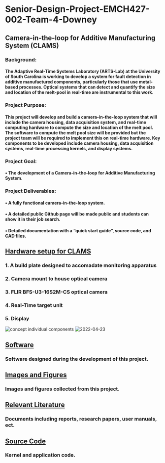 # Senior-Design-Project-EMCH427-002-Team-4-Downey
## Camera-in-the-loop for Additive Manufacturing System (CLAMS)

### Background:
#### The Adaptive Real-Time Systems Laboratory (ARTS-Lab) at the University of South Carolina is working to develop a system for fault detection in additive manufactured components, particularly those that use metal-based processes.  Optical systems that can detect and quantify the size and location of the melt-pool in real-time are instrumental to this work.

### Project Purpose: 
#### This project will develop and build a camera-in-the-loop system that will include the camera housing, data acquisition system, and real-time computing hardware to compute the size and location of the melt pool. The software to compute the melt pool size will be provided but the project team will be required to implement this on real-time hardware. Key components to be developed include camera housing, data acquisition systems, real-time processing kernels, and display systems.

### Project Goal:
#### •	The development of a Camera-in-the-loop for Additive Manufacturing System. 

### Project Deliverables:
#### •	A fully functional camera-in-the-loop system.
#### •	A detailed public Github page will be made public and students can show it in their job search.
#### •	Detailed documentation with a “quick start guide”, source code, and CAD files. 

## [Hardware setup for CLAMS](CLAMS_Hardware)
### 1. A build plate designed to accomadate monitoring apparatus
### 2. Camera mount to house optical camera
### 3. FLIR BFS-U3-16S2M-CS optical camera
### 4. Real-Time target unit
### 5. Display

![concept individual components](https://user-images.githubusercontent.com/87868879/164946385-f739e6aa-e9ef-41d7-9971-64a388419aa9.png)
![2022-04-23](https://user-images.githubusercontent.com/87868879/164950793-bc84d57c-932b-4bb6-9e4c-60c2c5c90d56.png)

## [Software](CLAMS_Software)
### Software designed during the development of this project.

## [Images and Figures](CLAMS_Images_&_Figures)
### Images and figures collected from this project.

## [Relevant Literature](CLAMS_Relevant_Literature)
### Documents including reports, research papers, user manuals, ect.

## [Source Code](CLAMS_Source_Code)
### Kernel and application code.

